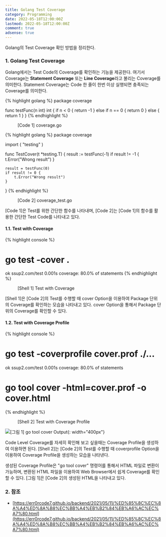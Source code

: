 ```yaml
---
title: Golang Test Coverage
category: Programming
date: 2022-05-18T12:00:00Z
lastmod: 2022-05-18T12:00:00Z
comment: true
adsense: true
---
```


Golang의 Test Coverage 확인 방법을 정리한다.

### 1. Golang Test Coverage

Golang에서는 Test Code의 Coverage를 확인하는 기능을 제공한다. 여기서 Coverage는 **Statement Coverage** 또는 **Line Coverage**라고 불리는 Coverage를 의미한다. Statement Coverage는 Code 한 줄이 한번 이상 실행되면 충족되는 Coverage를 의미한다.

{% highlight golang %}
package coverage

func testFunc(n int) int {
	if n < 0 {
		return -1
	} else if n == 0 {
		return 0
	} else {
		return 1
	}
}
{% endhighlight %}
<figure>
<figcaption class="caption">[Code 1] coverage.go</figcaption>
</figure>

{% highlight golang %}
package coverage

import (
	"testing"
)

func TestCover(t *testing.T) {
	result := testFunc(-1)
	if result != -1 {
		t.Error("Wrong result")
	}

	result = testFunc(0)
	if result != 0 {
		t.Error("Wrong result")
	}
}
{% endhighlight %}
<figure>
<figcaption class="caption">[Code 2] coverage_test.go</figcaption>
</figure>

[Code 1]은 Test를 위한 간단한 함수를 나타내며, [Code 2]는 [Code 1]의 함수를 활용한 간단한 Test Code를 나타내고 있다.

#### 1.1. Test with Coverage

{% highlight console %}
# go test -cover .                   
ok      ssup2.com/test  0.001s  coverage: 80.0% of statements
{% endhighlight %}
<figure>
<figcaption class="caption">[Shell 1] Test with Coverage</figcaption>
</figure>

[Shell 1]은 [Code 2]의 Test를 수행할 때 cover Option을 이용하여 Package 단위의 Coverage를 확인하는 모습을 나타내고 있다. cover Option을 통해서 Package 단위의 Coverage를 확인할 수 있다.

#### 1.2. Test with Coverage Profile

{% highlight console %}
# go test -coverprofile cover.prof ./...
ok      ssup2.com/test  0.001s  coverage: 80.0% of statements

# go tool cover -html=cover.prof -o cover.html
{% endhighlight %}
<figure>
<figcaption class="caption">[Shell 2] Test with Coverage Profile</figcaption>
</figure>

![[그림 1] go tool cover Output]({{site.baseurl}}/images/programming/Golang_Test_Coverage/Golang_Test_Coverage.PNG){: width="400px"}

Code Level Coverage를 자세히 확인해 보고 싶을때는 Coverage Profile을 생성하여 이용하면 된다. [Shell 2]는 [Code 2]의 Test를 수행할 때 coverprofile Option을 이용하여 Coverage Profile을 생성하는 모습을 나타낸다. 

생성된 Coverage Profile은 "go tool cover" 명령어를 통해서 HTML 파일로 변환이 가능하며, 변환된 HTML 파일을 이용하여 Web Browser에서 쉽게 Coverage를 확인할 수 있다. [그림 1]은 [Code 2]의 생성된 HTML을 나타내고 있다.

### 2. 참조

* [https://err0rcode7.github.io/backend/2021/05/11/%ED%85%8C%EC%8A%A4%ED%8A%B8%EC%BB%A4%EB%B2%84%EB%A6%AC%EC%A7%80.html](https://err0rcode7.github.io/backend/2021/05/11/%ED%85%8C%EC%8A%A4%ED%8A%B8%EC%BB%A4%EB%B2%84%EB%A6%AC%EC%A7%80.html)